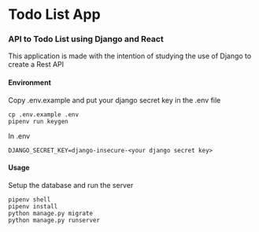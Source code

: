 # Todo List App

### API to Todo List using Django and React

This application is made with the intention of studying the use of Django to create a Rest API

#### Environment
Copy .env.example and put your django secret key in the .env file
```
cp .env.example .env
pipenv run keygen
```

In .env
```
DJANGO_SECRET_KEY=django-insecure-<your django secret key>
```

#### Usage
Setup the database and run the server
```
pipenv shell
pipenv install
python manage.py migrate
python manage.py runserver
```
